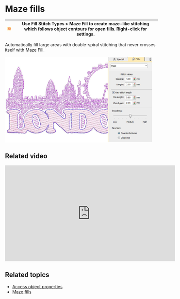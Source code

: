 # Maze fills

| ![MazeFill.png](assets/MazeFill.png) | Use Fill Stitch Types > Maze Fill to create maze-like stitching which follows object contours for open fills. Right-click for settings. |
| ------------------------------------ | --------------------------------------------------------------------------------------------------------------------------------------- |

Automatically fill large areas with double-spiral stitching that never crosses itself with Maze Fill.

![MazeFillSample.png](assets/MazeFillSample.png)

## Related video

<iframe src="https://www.youtube.com/embed/VbLn8VujLEI" frameborder="0" 
		 allow="accelerometer; autoplay; encrypted-media; gyroscope; picture-in-picture" 
		 allowfullscreen="" style="width: 560px; height: 315px;">

</iframe>

## Related topics

- [Access object properties](../../Basics/basics/Access_object_properties)
- [Maze fills](../../Decorative/specialty/Maze_fills)
